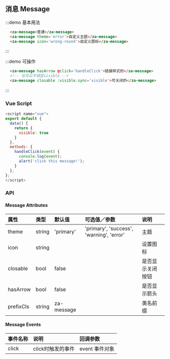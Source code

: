 


## 消息 Message

:::demo 基本用法
```html
  <za-message>普通</za-message>
  <za-message theme='error'>自定义主题</za-message>
  <za-message icon='wrong-round'>自定义图标</za-message>
```
:::

:::demo 可操作
```html
  <za-message hasArrow @click='handleClick'>链接样式的</za-message>
  <!-- 也可以不绑定visible -->
  <za-message closable :visible.sync='visible'>可关闭的</za-message>
```
:::

### Vue Script
```javascript
<script name="vue">
export default {
  data() {
    return {
      visible: true
    }
  },
  methods: {
    handleClick(event) {
      console.log(event);
      alert('click this message!');
    }
  },
};
</script>
```

### API

#### Message Attributes

| 属性 | 类型 | 默认值 | 可选值／参数 | 说明 |
| :--- | :--- | :--- | :--- | :--- |
| theme | string | 'primary' | 'primary', 'success', 'warning', 'error' | 主题 |
| icon | string | | | 设置图标 |
| closable | bool | false | | 是否显示关闭按钮 |
| hasArrow | bool | false | | 是否显示箭头 |
| prefixCls | string | za-message | | 类名前缀 |


#### Message Events

| 事件名称 | 说明 | 回调参数 |
| :--- | :--- | :--- |
| click | click时触发的事件 | event 事件对象 |